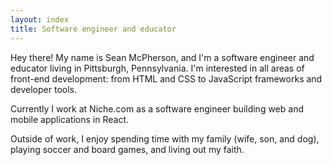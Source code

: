 ```yaml
---
layout: index
title: Software engineer and educator
---
```


Hey there! My name is Sean McPherson, and I'm a software engineer and educator living in Pittsburgh, Pennsylvania. I'm interested in all areas of front-end development: from HTML and CSS to JavaScript frameworks and developer tools.

Currently I work at Niche.com as a software engineer building web and mobile applications in React.

Outside of work, I enjoy spending time with my family (wife, son, and dog), playing soccer and board games, and living out my faith.

